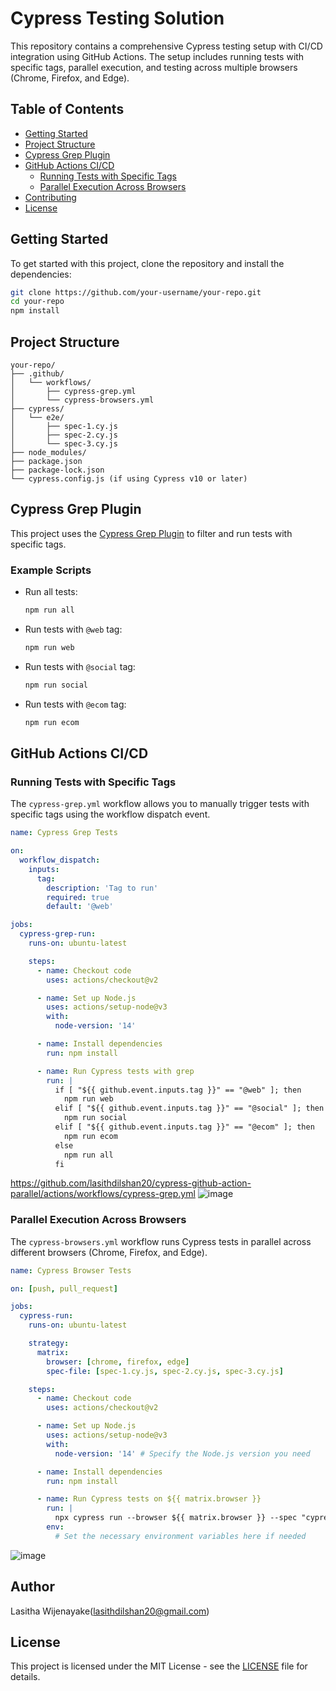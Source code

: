 
# Cypress Testing Solution

This repository contains a comprehensive Cypress testing setup with CI/CD integration using GitHub Actions. The setup includes running tests with specific tags, parallel execution, and testing across multiple browsers (Chrome, Firefox, and Edge).

## Table of Contents

- [Getting Started](#getting-started)
- [Project Structure](#project-structure)
- [Cypress Grep Plugin](#cypress-grep-plugin)
- [GitHub Actions CI/CD](#github-actions-cicd)
    - [Running Tests with Specific Tags](#running-tests-with-specific-tags)
    - [Parallel Execution Across Browsers](#parallel-execution-across-browsers)
- [Contributing](#contributing)
- [License](#license)

## Getting Started

To get started with this project, clone the repository and install the dependencies:

```bash
git clone https://github.com/your-username/your-repo.git
cd your-repo
npm install
```

## Project Structure

```
your-repo/
├── .github/
│   └── workflows/
│       ├── cypress-grep.yml
│       └── cypress-browsers.yml
├── cypress/
│   └── e2e/
│       ├── spec-1.cy.js
│       ├── spec-2.cy.js
│       └── spec-3.cy.js
├── node_modules/
├── package.json
├── package-lock.json
└── cypress.config.js (if using Cypress v10 or later)
```

## Cypress Grep Plugin

This project uses the [Cypress Grep Plugin](https://github.com/cypress-io/cypress-grep) to filter and run tests with specific tags.

### Example Scripts

- Run all tests:
  ```bash
  npm run all
  ```

- Run tests with `@web` tag:
  ```bash
  npm run web
  ```

- Run tests with `@social` tag:
  ```bash
  npm run social
  ```

- Run tests with `@ecom` tag:
  ```bash
  npm run ecom
  ```

## GitHub Actions CI/CD

### Running Tests with Specific Tags

The `cypress-grep.yml` workflow allows you to manually trigger tests with specific tags using the workflow dispatch event.

```yaml
name: Cypress Grep Tests

on:
  workflow_dispatch:
    inputs:
      tag:
        description: 'Tag to run'
        required: true
        default: '@web'

jobs:
  cypress-grep-run:
    runs-on: ubuntu-latest

    steps:
      - name: Checkout code
        uses: actions/checkout@v2

      - name: Set up Node.js
        uses: actions/setup-node@v3
        with:
          node-version: '14'

      - name: Install dependencies
        run: npm install

      - name: Run Cypress tests with grep
        run: |
          if [ "${{ github.event.inputs.tag }}" == "@web" ]; then
            npm run web
          elif [ "${{ github.event.inputs.tag }}" == "@social" ]; then
            npm run social
          elif [ "${{ github.event.inputs.tag }}" == "@ecom" ]; then
            npm run ecom
          else
            npm run all
          fi
```
https://github.com/lasithdilshan20/cypress-github-action-parallel/actions/workflows/cypress-grep.yml
![image](https://github.com/lasithdilshan20/cypress-github-action-parallel/assets/16818367/ea459c9c-33bf-452d-bb54-0638f92bc646)


### Parallel Execution Across Browsers

The `cypress-browsers.yml` workflow runs Cypress tests in parallel across different browsers (Chrome, Firefox, and Edge).

```yaml
name: Cypress Browser Tests

on: [push, pull_request]

jobs:
  cypress-run:
    runs-on: ubuntu-latest

    strategy:
      matrix:
        browser: [chrome, firefox, edge]
        spec-file: [spec-1.cy.js, spec-2.cy.js, spec-3.cy.js]

    steps:
      - name: Checkout code
        uses: actions/checkout@v2

      - name: Set up Node.js
        uses: actions/setup-node@v3
        with:
          node-version: '14' # Specify the Node.js version you need

      - name: Install dependencies
        run: npm install

      - name: Run Cypress tests on ${{ matrix.browser }}
        run: |
          npx cypress run --browser ${{ matrix.browser }} --spec "cypress/e2e/${{ matrix.spec-file }}"
        env:
          # Set the necessary environment variables here if needed
```
![image](https://github.com/lasithdilshan20/cypress-github-action-parallel/assets/16818367/ccf5fe3f-1fac-412d-8687-c41e3b47ef8f)

## Author

Lasitha Wijenayake(lasithdilshan20@gmail.com)

## License

This project is licensed under the MIT License - see the [LICENSE](LICENSE) file for details.
